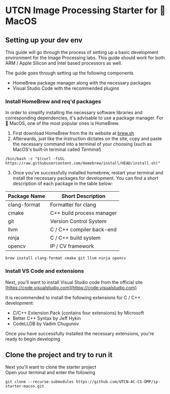 # UTCN Image Processing Starter for :apple: MacOS

## Setting up your dev env

This guide will go through the process of setting up a basic development environment for the Image Processing labs. This guide should work for both ARM / Apple Silicon and Intel based processors as well.

The guide goes through setting up the following components

- HomeBrew package manager along with the necessary packages
- Visual Studio Code with the recommended plugins

### Install HomeBrew and req'd packages

In order to simplify installing the necessary software libraries and corresponding dependencies, it's advisable to use a package manager. For :apple: MacOS, one of the most popular ones is HomeBrew.

1. First download HomeBrew from the its website at [brew.sh](https://brew.sh)
2. Afterwards, just like the instruction dictates on the site, copy and paste the necessary command into a terminal of your choosing (such as MacOS's built-in terminal called _Terminal_)

```shell
/bin/bash -c "$(curl -fsSL https://raw.githubusercontent.com/Homebrew/install/HEAD/install.sh)"
```

3. Once you've successfully installed homebrew, restart your terminal and install the necessary packages for development. You can find a short description of each package in the table below:

| Package Name | Short Description         |
| ------------ | ------------------------- |
| clang-format | Formatter for clang       |
| cmake        | C++ build process manager |
| git          | Version Control System    |
| llvm         | C / C++ compiler back-end |
| ninja        | C / C++ build system      |
| opencv       | IP / CV framework         |

```shell
brew install clang-format cmake git llvm ninja opencv
```

### Install VS Code and extensions

Next, you'll want to install Visual Studio code from the official site [https://code.visualstudio.com](https://code.visualstudio.com)

It is recommended to install the following extensions for C / C++ development:

- C/C++ Extension Pack (contains four extensions) by Microsoft
- Better C++ Syntax by Jeff Hykin
- CodeLLDB by Vadim Chugunov

Once you have successfully installed the necessary extensions, you're ready to begin developing

## Clone the project and try to run it

Next you'll want to clone the starter project  
Open your terminal and enter the following

```shell
git clone --recurse-submodules https://github.com/UTCN-AC-CS-DMP/ip-starter-macos.git
```
